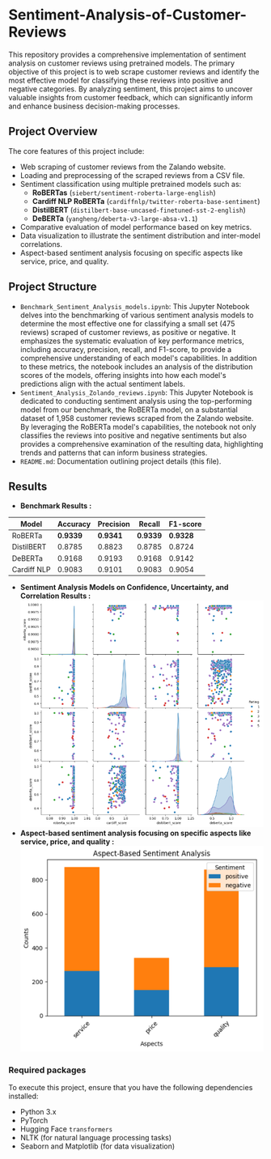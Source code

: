 # Sentiment-Analysis-of-Customer-Reviews

This repository provides a comprehensive implementation of sentiment analysis on customer reviews using pretrained models. The primary objective of this project is to web scrape customer reviews and identify the most effective model for classifying these reviews into positive and negative categories. By analyzing sentiment, this project aims to uncover valuable insights from customer feedback, which can significantly inform and enhance business decision-making processes.

## Project Overview

The core features of this project include:
- Web scraping of customer reviews from the Zalando website.
- Loading and preprocessing of the scraped reviews from a CSV file.
- Sentiment classification using multiple pretrained models such as:
  - **RoBERTas** (`siebert/sentiment-roberta-large-english`)
  - **Cardiff NLP RoBERTa** (`cardiffnlp/twitter-roberta-base-sentiment`)
  - **DistilBERT** (`distilbert-base-uncased-finetuned-sst-2-english`)
  - **DeBERTa** (`yangheng/deberta-v3-large-absa-v1.1`)
- Comparative evaluation of model performance based on key metrics.
- Data visualization to illustrate the sentiment distribution and inter-model correlations.
- Aspect-based sentiment analysis focusing on specific aspects like service, price, and quality.

## Project Structure

- `Benchmark_Sentiment_Analysis_models.ipynb`: This Jupyter Notebook delves into the benchmarking of various sentiment analysis models to determine the most effective one for classifying a small set (475 reviews) scraped of customer reviews, as positive or negative. It emphasizes the systematic evaluation of key performance metrics, including accuracy, precision, recall, and F1-score, to provide a comprehensive understanding of each model's capabilities. In addition to these metrics, the notebook includes an analysis of the distribution scores of the models, offering insights into how each model's predictions align with the actual sentiment labels.
- `Sentiment_Analysis_Zolando_reviews.ipynb`: This Jupyter Notebook is dedicated to conducting sentiment analysis using the top-performing model from our benchmark, the RoBERTa model, on a substantial dataset of 1,958 customer reviews scraped from the Zalando website. By leveraging the RoBERTa model's capabilities, the notebook not only classifies the reviews into positive and negative sentiments but also provides a comprehensive examination of the resulting data, highlighting trends and patterns that can inform business strategies.
- `README.md`: Documentation outlining project details (this file).

## Results
- **Benchmark Results :**

| Model       | Accuracy | Precision | Recall  | F1-score |
|-------------|----------|-----------|---------|----------|
| RoBERTa     | **0.9339**   | **0.9341**    | **0.9339**  | **0.9328**   |
| DistilBERT  | 0.8785   | 0.8823    | 0.8785  | 0.8724   |
| DeBERTa     | 0.9168   | 0.9193    | 0.9168  | 0.9142   |
| Cardiff NLP | 0.9083   | 0.9101    | 0.9083  | 0.9054   |

- **Sentiment Analysis Models on Confidence, Uncertainty, and Correlation Results :**
  ![confidence plot comparison](Confidence_plot_comparison.PNG)
- **Aspect-based sentiment analysis focusing on specific aspects like service, price, and quality :**
  ![Aspect-based sentiment analysis](Aspect_based_sentiment_comparison.PNG)
  


  

### Required packages

To execute this project, ensure that you have the following dependencies installed:

- Python 3.x
- PyTorch
- Hugging Face `transformers`
- NLTK (for natural language processing tasks)
- Seaborn and Matplotlib (for data visualization)

